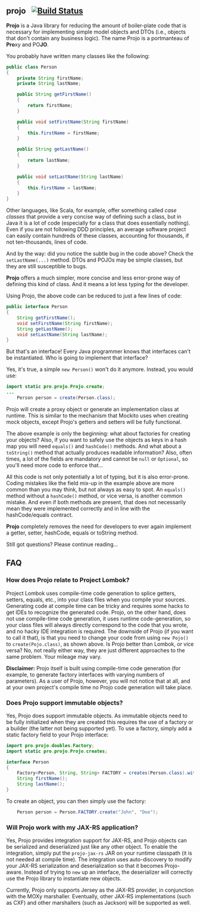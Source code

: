 ## projo &nbsp; [![Build Status](https://travis-ci.org/raner/projo.svg?branch=master)](https://travis-ci.org/raner/projo)
**Projo** is a Java library for reducing the amount of boiler-plate code that is necessary for implementing simple model
objects and DTOs (i.e., objects that don't contain any business logic). The name Projo is a portmanteau of **Pro**xy and
PO**JO**.

You probably have written many classes like the following:

```java
public class Person
{
    private String firstName;
    private String lastName;

    public String getFirstName()
    {
        return firstName;
    }

    public void setFirstName(String firstName)
    {
        this.firstName = firstName;
    }

    public String getLastName()
    {
        return lastName;
    }

    public void setLastName(String lastName)
    {
        this.firstName = lastName;
    }
}
```
Other languages, like Scala, for example, offer something called *case classes* that provide a very concise way of defining
such a class, but in Java it is a lot of code (especially for a class that does essentially nothing). Even if you are not
following DDD principles, an average software project can easily contain hundreds of these classes, accounting for thousands,
if not ten-thousands, lines of code.

And by the way: did you notice the subtle bug in the code above? Check the ```setLastName(...)``` method. DTOs and POJOs may
be simple classes, but they are still susceptible to bugs.

**Projo** offers a much simpler, more concise and less error-prone way of defining this kind of class. And it means a lot
less typing for the developer.

Using Projo, the above code can be reduced to just a few lines of code:
```java
public interface Person
{
    String getFirstName();
    void setFirstName(String firstName);
    String getLastName();
    void setLastName(String lastName);
}
```
But that's an interface! Every Java programmer knows that interfaces can't be instantiated. Who is going to implement that
interface?

Yes, it's true, a simple ```new Person()``` won't do it anymore. Instead, you would use:
```java
import static pro.projo.Projo.create;
...
    Person person = create(Person.class);
```
Projo will create a proxy object or generate an implementation class at runtime. This is similar to the mechanism that
Mockito uses when creating mock objects, except Projo's getters and setters will be fully functional.

The above example is only the beginning: what about factories for creating your objects? Also, if you want to safely use the
objects as keys in a hash map you will need ```equals()``` and ```hashCode()``` methods. And what about a ```toString()```
method that actually produces readable information? Also, often times, a lot of the fields are mandatory and cannot be
```null``` or ```Optional```, so you'll need more code to enforce that...

All this code is not only potentially a lot of typing, but it is also error-prone. Coding mistakes like the field mix-up
in the example above are more common than you may think, but not always as easy to spot.
An ```equals()``` method without a ```hashCode()``` method, or vice versa, is another common mistake. And even if both methods
are present, that does not necessarily mean they were implemented correctly and in line with the hashCode/equals contract.

**Projo** completely removes the need for developers to ever again implement a getter, setter, hashCode, equals or toString
method.

Still got questions? Please continue reading...

## FAQ

### How does Projo relate to Project Lombok?
Project Lombok uses compile-time code generation to splice getters, setters, equals, etc., into your class files when you
compile your sources. Generating code at compile time can be tricky and requires some hacks to get IDEs to recognize the
generated code. Projo, on the other hand, does not use compile-time code generation, it uses runtime code-generation, so your
class files will always directly correspond to the code that you wrote, and no hacky IDE integration is required. The
downside of Projo (if you want to call it that), is that you need to change your code from using ```new Pojo()``` to
```create(Pojo.class)```, as shown above. Is Projo better than Lombok, or vice versa? No, not really either way, they are
just different approaches to the same problem. Your mileage may vary.

**Disclaimer:** Projo itself is built using compile-time code generation (for example, to generate factory interfaces with
varying numbers of parameters). As a user of Projo, however, you will not notice that at all, and at your own project's
compile time no Projo code generation will take place.

### Does Projo support immutable objects?
Yes, Projo does support immutable objects. As immutable objects need to be fully initialized when they are created this
requires the use of a factory or a builder (the latter not being supported yet). To use a factory, simply add a static
factory field to your Projo interface:
```java
import pro.projo.doubles.Factory;
import static pro.projo.Projo.creates;

interface Person
{
    Factory<Person, String, String> FACTORY = creates(Person.class).with(Person::firstName, Person::lastName);
    String firstName();
    String lastName();
}
```
To create an object, you can then simply use the factory:
```java
    Person person = Person.FACTORY.create("John", "Doe");
```

### Will Projo work with my JAX-RS application?
Yes, Projo provides integration support for JAX-RS, and Projo objects can be serialized and deserialized just like
any other object. To enable the integration, simply put the ```projo-jax-rs``` JAR on your runtime classpath (it is
not needed at compile time). The integration uses auto-discovery to modify your JAX-RS serialization and deserialization
so that it becomes Projo-aware. Instead of trying to ```new``` up an interface, the deserializer will correctly use
the Projo library to instantiate new objects.

Currently, Projo only supports Jersey as the JAX-RS provider, in conjunction with the MOXy marshaller. Eventually, other
JAX-RS implementations (such as CXF) and other marshallers (such as Jackson) will be supported as well.
